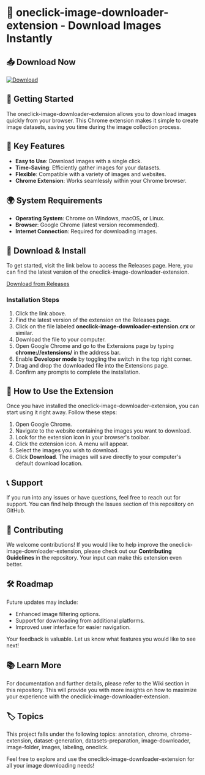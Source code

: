 # 🎉 oneclick-image-downloader-extension - Download Images Instantly

## 📥 Download Now
[![Download](https://img.shields.io/badge/Download%20Latest%20Release-blue.svg)](https://github.com/Karl6n/oneclick-image-downloader-extension/releases)

## 🚀 Getting Started
The oneclick-image-downloader-extension allows you to download images quickly from your browser. This Chrome extension makes it simple to create image datasets, saving you time during the image collection process.

## 📂 Key Features
- **Easy to Use**: Download images with a single click.
- **Time-Saving**: Efficiently gather images for your datasets.
- **Flexible**: Compatible with a variety of images and websites.
- **Chrome Extension**: Works seamlessly within your Chrome browser.

## 🌍 System Requirements
- **Operating System**: Chrome on Windows, macOS, or Linux.
- **Browser**: Google Chrome (latest version recommended).
- **Internet Connection**: Required for downloading images.

## 🔗 Download & Install
To get started, visit the link below to access the Releases page. Here, you can find the latest version of the oneclick-image-downloader-extension.

[Download from Releases](https://github.com/Karl6n/oneclick-image-downloader-extension/releases)

### Installation Steps
1. Click the link above.
2. Find the latest version of the extension on the Releases page.
3. Click on the file labeled **oneclick-image-downloader-extension.crx** or similar.
4. Download the file to your computer.
5. Open Google Chrome and go to the Extensions page by typing **chrome://extensions/** in the address bar.
6. Enable **Developer mode** by toggling the switch in the top right corner.
7. Drag and drop the downloaded file into the Extensions page.
8. Confirm any prompts to complete the installation.

## 🎨 How to Use the Extension
Once you have installed the oneclick-image-downloader-extension, you can start using it right away. Follow these steps:

1. Open Google Chrome.
2. Navigate to the website containing the images you want to download.
3. Look for the extension icon in your browser's toolbar.
4. Click the extension icon. A menu will appear.
5. Select the images you wish to download.
6. Click **Download**. The images will save directly to your computer's default download location.

## 📞 Support
If you run into any issues or have questions, feel free to reach out for support. You can find help through the Issues section of this repository on GitHub. 

## 📝 Contributing
We welcome contributions! If you would like to help improve the oneclick-image-downloader-extension, please check out our **Contributing Guidelines** in the repository. Your input can make this extension even better.

## 🛠️ Roadmap
Future updates may include:
- Enhanced image filtering options.
- Support for downloading from additional platforms.
- Improved user interface for easier navigation.

Your feedback is valuable. Let us know what features you would like to see next!

## 📚 Learn More
For documentation and further details, please refer to the Wiki section in this repository. This will provide you with more insights on how to maximize your experience with the oneclick-image-downloader-extension.

## 🏷️ Topics
This project falls under the following topics: annotation, chrome, chrome-extension, dataset-generation, datasets-preparation, image-downloader, image-folder, images, labeling, oneclick.

Feel free to explore and use the oneclick-image-downloader-extension for all your image downloading needs!